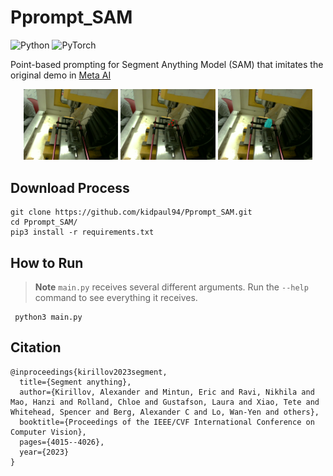 # Pprompt_SAM
![Python](https://img.shields.io/badge/python-3670A0?style=for-the-badge&logo=python&logoColor=ffdd54)
![PyTorch](https://img.shields.io/badge/PyTorch-%23EE4C2C.svg?style=for-the-badge&logo=PyTorch&logoColor=white)

Point-based prompting for Segment Anything Model (SAM) that imitates the original demo in [Meta AI](https://segment-anything.com/demo)

<p align="center">
<img src=./images/test/rgb063.png width=30% height=30%> <img src=./images/result/image_pts.png width=30% height=30%> <img src=./images/result/segmented.png width=30% height=30%>
</p>

## Download Process

    git clone https://github.com/kidpaul94/Pprompt_SAM.git
    cd Pprompt_SAM/
    pip3 install -r requirements.txt

## How to Run

> **Note**
`main.py` receives several different arguments. Run the `--help` command to see everything it receives.

     python3 main.py

## Citation
    @inproceedings{kirillov2023segment,
      title={Segment anything},
      author={Kirillov, Alexander and Mintun, Eric and Ravi, Nikhila and Mao, Hanzi and Rolland, Chloe and Gustafson, Laura and Xiao, Tete and Whitehead, Spencer and Berg, Alexander C and Lo, Wan-Yen and others},
      booktitle={Proceedings of the IEEE/CVF International Conference on Computer Vision},
      pages={4015--4026},
      year={2023}
    }
